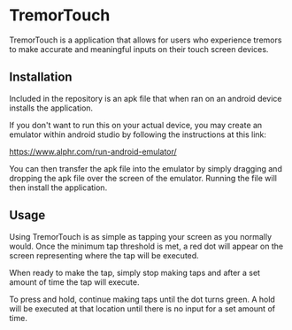 # TremorTouch

TremorTouch is a application that allows for users who experience tremors to make accurate and meaningful inputs on their touch screen devices. 

## Installation

Included in the repository is an apk file that when ran on an android device installs the application.

If you don't want to run this on your actual device, you may create an emulator within android studio by following the instructions at this link:

https://www.alphr.com/run-android-emulator/

You can then transfer the apk file into the emulator by simply dragging and dropping the apk file over the screen of the emulator. Running the file will then install the application.

## Usage

Using TremorTouch is as simple as tapping your screen as you normally would. Once the minimum tap threshold is met, a red dot will appear on the screen representing where the tap will be executed.

When ready to make the tap, simply stop making taps and after a set amount of time the tap will execute.

To press and hold, continue making taps until the dot turns green. A hold will be executed at that location until there is no input for a set amount of time.
